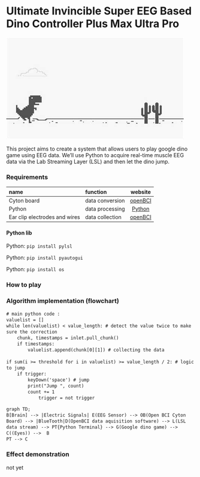 # Ultimate Invincible Super EEG Based Dino Controller Plus Max Ultra Pro

![dino](https://github.com/QABCI/EMG-GoogleDinoGame/blob/main/dino.jpg?raw=true "dino")

This project aims to create a system that allows users to play google dino game using EEG data. We’ll use Python to acquire real-time muscle EEG data via the Lab Streaming Layer (LSL) and then let the dino jump.

### Requirements

| name        | function |  website  |
| :--------  | :-----  | :----:  |
| Cyton board | data conversion|[openBCI](https://docs.openbci.com/GettingStarted/Boards/CytonGS/)|
| Python | data processing|[Python](https://www.python.org/downloads/)|
| Ear clip electrodes and wires | data collection|[openBCI](https://docs.openbci.com/GettingStarted/Boards/CytonGS/)|

#### Python lib
Python: `pip install pylsl`

Python: `pip install pyautogui`

Python: `pip install os`

### How to play



### Algorithm implementation (flowchart)

````
# main python code :
valuelist = []
while len(valuelist) < value_length: # detect the value twice to make sure the correction
    chunk, timestamps = inlet.pull_chunk()
    if timestamps:
        valuelist.append(chunk[0][1]) # collecting the data
    
if sum(i >= threshold for i in valuelist) >= value_length / 2: # logic to jump
    if trigger:
        keyDown('space') # jump
        print("Jump ", count)
        count += 1
            trigger = not trigger
````

```mermaid
graph TD;
B[Brain] --> |Electric Signals| E(EEG Sensor) --> OB(Open BCI Cyton Board) --> |BlueTooth|D(OpenBCI data aquisition software) --> L(LSL data stream) --> PT{Python Terminal} --> G(Google dino game) --> C((Eyes)) -->  B
PT --> C
```


### Effect demonstration

not yet
